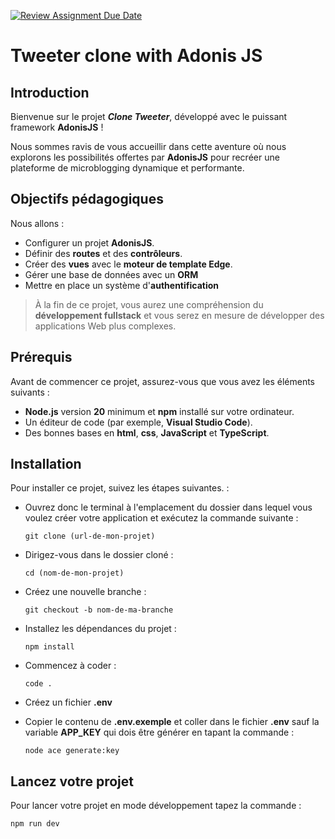 [![Review Assignment Due Date](https://classroom.github.com/assets/deadline-readme-button-22041afd0340ce965d47ae6ef1cefeee28c7c493a6346c4f15d667ab976d596c.svg)](https://classroom.github.com/a/I_MEMlAn)
# Tweeter clone with Adonis JS

## Introduction

Bienvenue sur le projet  ***Clone Tweeter***, développé avec le puissant framework **AdonisJS** !

Nous sommes ravis de vous accueillir dans cette aventure où nous explorons les possibilités offertes par **AdonisJS** pour recréer une plateforme de microblogging dynamique et performante.

## Objectifs pédagogiques
Nous allons :
- Configurer un projet **AdonisJS**.
- Définir des **routes** et des **contrôleurs**.
- Créer des **vues** avec le **moteur de template Edge**.
- Gérer une base de données avec un **ORM**
- Mettre en place un système d'**authentification**

> À la fin de ce projet, vous aurez une compréhension du **développement fullstack** et vous serez en mesure de développer des applications Web plus complexes.

## Prérequis
Avant de commencer ce projet, assurez-vous que vous avez les éléments suivants :
- **Node.js** version **20** minimum et **npm** installé sur votre ordinateur.
- Un éditeur de code (par exemple, **Visual Studio Code**).
- Des bonnes bases en **html**, **css**, **JavaScript** et **TypeScript**.

## Installation
Pour installer ce projet, suivez les étapes suivantes. :

-   Ouvrez donc le terminal à l'emplacement du dossier dans lequel vous voulez créer votre application et exécutez la commande suivante :
    ```
    git clone (url-de-mon-projet)
    ```
-   Dirigez-vous dans le dossier cloné :
    ```
    cd (nom-de-mon-projet)
    ```
    
-   Créez une nouvelle branche :
    ```
    git checkout -b nom-de-ma-branche
    ```

-   Installez les dépendances du projet :
    ```
    npm install
    ```
-   Commencez à coder :
    ```
    code .
    ```

- Créez un fichier **.env**

- Copier le contenu de **.env.exemple** et coller dans le fichier **.env** sauf la variable **APP_KEY** qui dois être générer en tapant la commande :
    ```
    node ace generate:key
    ``` 

## Lancez votre projet
Pour lancer votre projet en mode développement tapez la commande :
```
npm run dev
```